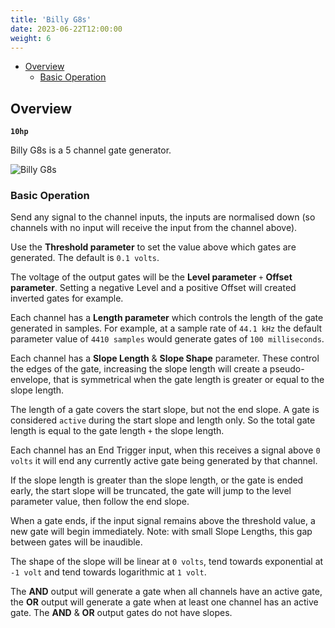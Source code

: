 ```yaml
---
title: 'Billy G8s'
date: 2023-06-22T12:00:00
weight: 6
---
```


- [Overview](#overview)
  - [Basic Operation](#basic-operation)

## Overview

**`10hp`**

Billy G8s is a 5 channel gate generator.

![Billy G8s](https://library.vcvrack.com/screenshots/200/DanTModules/BillyG8s.png)

### Basic Operation

Send any signal to the channel inputs, the inputs are normalised down (so channels with no input
will receive the input from the channel above).

Use the **Threshold parameter** to set the value above which gates are generated. The default is
`0.1 volts`.

The voltage of the output gates will be the **Level parameter** `+` **Offset parameter**. Setting a
negative Level and a positive Offset will created inverted gates for example.

Each channel has a **Length parameter** which controls the length of the gate generated in samples.
For example, at a sample rate of `44.1 kHz` the default parameter value of `4410 samples` would
generate gates of `100 milliseconds`.

Each channel has a **Slope Length** & **Slope Shape** parameter. These control the edges of the
gate, increasing the slope length will create a pseudo-envelope, that is symmetrical when the gate
length is greater or equal to the slope length.

The length of a gate covers the start slope, but not the end slope. A gate is considered `active`
during the start slope and length only. So the total gate length is equal to the gate length `+` the
slope length.

Each channel has an End Trigger input, when this receives a signal above `0 volts` it will end any
currently active gate being generated by that channel.

If the slope length is greater than the slope length, or the gate is ended early, the start slope
will be truncated, the gate will jump to the level parameter value, then follow the end slope.

When a gate ends, if the input signal remains above the threshold value, a new gate will begin
immediately. Note: with small Slope Lengths, this gap between gates will be inaudible.

The shape of the slope will be linear at `0 volts`, tend towards exponential at `-1 volt` and tend
towards logarithmic at `1 volt`.

The **AND** output will generate a gate when all channels have an active gate, the **OR** output
will generate a gate when at least one channel has an active gate. The **AND** & **OR** output gates
do not have slopes.

